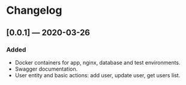 # Changelog

## [0.0.1] — 2020-03-26
### Added
- Docker containers for app, nginx, database and test environments.
- Swagger documentation.
- User entity and basic actions: add user, update user, get users list.
